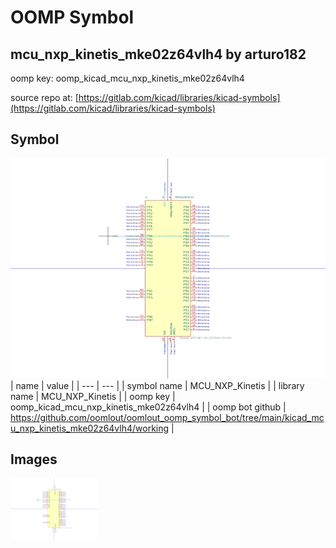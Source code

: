 # OOMP Symbol  
## mcu_nxp_kinetis_mke02z64vlh4  by arturo182  
  
oomp key: oomp_kicad_mcu_nxp_kinetis_mke02z64vlh4  
  
source repo at: [https://gitlab.com/kicad/libraries/kicad-symbols](https://gitlab.com/kicad/libraries/kicad-symbols)  
## Symbol  
  
[![working.png](working_600.png)](working.png)  
| name | value | 
| --- | --- | 
| symbol name | MCU_NXP_Kinetis | 
| library name | MCU_NXP_Kinetis | 
| oomp key | oomp_kicad_mcu_nxp_kinetis_mke02z64vlh4 | 
| oomp bot github | https://github.com/oomlout/oomlout_oomp_symbol_bot/tree/main/kicad_mcu_nxp_kinetis_mke02z64vlh4/working | 
## Images  
  
[![working.png](working_140.png)](working.png)  
